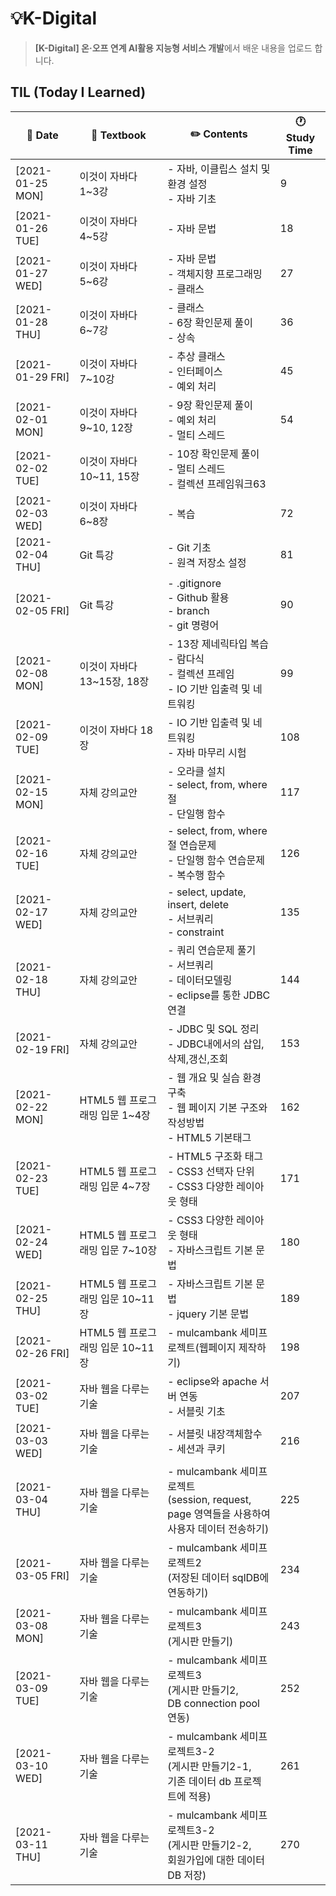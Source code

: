 # 💡K-Digital

> **[K-Digital] 온·오프 연계 AI활용 지능형 서비스 개발**에서 배운 내용을 업로드 합니다.


## TIL (Today I Learned)

| :calendar: Date                                              | :book: Textbook           | :pencil2: Contents          | 🕐 Study Time         |
| ------------------------------------------------------------ | ------------------------- | --------------------------- | -------------------------- |
| [2021-01-25 MON]​ | 이것이 자바다 1~3강       | - 자바, 이클립스 설치 및 환경 설정<br />- 자바 기초          |9
| [2021-01-26 TUE] | 이것이 자바다 4~5강       | - 자바 문법                                                  |18
| [2021-01-27 WED] | 이것이 자바다 5~6강       | - 자바 문법<br />- 객체지향 프로그래밍<br />- 클래스         |27
| [2021-01-28 THU] | 이것이 자바다 6~7강       | - 클래스<br />- 6장 확인문제 풀이<br />- 상속                |36
| [2021-01-29 FRI] | 이것이 자바다 7~10강      | - 추상 클래스<br />- 인터페이스<br />- 예외 처리             |45
| [2021-02-01 MON] | 이것이 자바다 9~10, 12장  | - 9장 확인문제 풀이<br />- 예외 처리<br />- 멀티 스레드      |54
| [2021-02-02 TUE] | 이것이 자바다 10~11, 15장 | - 10장 확인문제 풀이<br />- 멀티 스레드<br />- 컬렉션 프레임워크63 |
| [2021-02-03 WED] | 이것이 자바다 6~8장       | - 복습                                                       |72
| [2021-02-04 THU] | Git 특강                  | - Git 기초<br />- 원격 저장소 설정                           |81
| [2021-02-05 FRI] | Git 특강                  | - .gitignore<br />- Github 활용<br />- branch<br />- git 명령어 |90
| [2021-02-08 MON] | 이것이 자바다 13~15장, 18장  | - 13장 제네릭타입 복습<br />- 람다식<br />- 컬렉션 프레임<br />- IO 기반 입출력 및 네트워킹     |99
| [2021-02-09 TUE] | 이것이 자바다 18장  | - IO 기반 입출력 및 네트워킹 <br />- 자바 마무리 시험   |108
| [2021-02-15 MON] | 자체 강의교안  | - 오라클 설치 <br />- select, from, where 절 <br />- 단일행 함수     |117
| [2021-02-16 TUE] | 자체 강의교안  | - select, from, where 절 연습문제 <br />- 단일행 함수 연습문제<br/>- 복수행 함수    |126
| [2021-02-17 WED] | 자체 강의교안  | - select, update, insert, delete <br />- 서브쿼리 <br/>- constraint    |135
| [2021-02-18 THU] | 자체 강의교안  | - 쿼리 연습문제 풀기 <br />- 서브쿼리 <br/>- 데이터모델링 <br/>- eclipse를 통한 JDBC 연결    |144
| [2021-02-19 FRI] | 자체 강의교안  | - JDBC 및 SQL 정리 <br/>- JDBC내에서의 삽입,삭제,갱신,조회  |153
| [2021-02-22 MON] | HTML5 웹 프로그래밍 입문 1~4장  | - 웹 개요 및 실습 환경 구축 <br />- 웹 페이지 기본 구조와 작성방법 <br />- HTML5 기본태그    |162
| [2021-02-23 TUE] | HTML5 웹 프로그래밍 입문 4~7장       | - HTML5 구조화 태그 <br /> - CSS3 선택자 단위  <br /> - CSS3 다양한 레이아웃 형태         |171
| [2021-02-24 WED] | HTML5 웹 프로그래밍 입문 7~10장  | - CSS3 다양한 레이아웃 형태 <br />- 자바스크립트 기본 문법    |180
| [2021-02-25 THU] | HTML5 웹 프로그래밍 입문 10~11장  | - 자바스크립트 기본 문법 <br />- jquery 기본 문법    |189
| [2021-02-26 FRI] | HTML5 웹 프로그래밍 입문 10~11장  | - mulcambank 세미프로젝트(웹페이지 제작하기)    |198
| [2021-03-02 TUE] | 자바 웹을 다루는 기술  | - eclipse와 apache 서버 연동 <br />- 서블릿 기초    |207
| [2021-03-03 WED] | 자바 웹을 다루는 기술  | - 서블릿 내장객체함수 <br />- 세션과 쿠키    |216
| [2021-03-04 THU] | 자바 웹을 다루는 기술  | - mulcambank 세미프로젝트 <br />(session, request, page 영역들을 사용하여 <br/>사용자 데이터 전송하기)    |225
| [2021-03-05 FRI] | 자바 웹을 다루는 기술  | - mulcambank 세미프로젝트2 <br />(저장된 데이터 sqlDB에 연동하기)    |234
| [2021-03-08 MON] | 자바 웹을 다루는 기술  | - mulcambank 세미프로젝트3 <br />(게시판 만들기)    |243
| [2021-03-09 TUE] | 자바 웹을 다루는 기술  | - mulcambank 세미프로젝트3 <br />(게시판 만들기2, <br/> DB connection pool 연동)    |252
| [2021-03-10 WED] | 자바 웹을 다루는 기술  | - mulcambank 세미프로젝트3-2 <br />(게시판 만들기2-1, <br/> 기존 데이터 db 프로젝트에 적용)    |261
| [2021-03-11 THU] | 자바 웹을 다루는 기술  | - mulcambank 세미프로젝트3-2 <br />(게시판 만들기2-2, <br/> 회원가입에 대한 데이터 DB 저장)    |270
